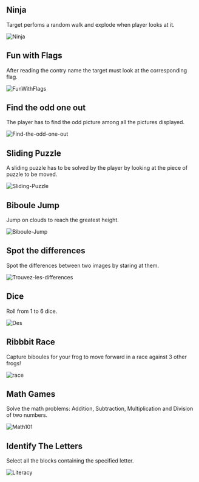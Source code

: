 ## Ninja

Target perfoms a random walk and explode when player looks at it.

![Ninja](https://raw.githubusercontent.com/schwabdidier/GazePlay/master/gazeplay-data/src/main/resources/data/Thumbnails/ninja.png)

## Fun with Flags

After reading the contry name the target must look at the corresponding flag.
 
![FunWithFlags](https://raw.githubusercontent.com/schwabdidier/GazePlay/gazeplay-data/src/main/resources/data/Thumbnails/flags.png)

## Find the odd one out

The player has to find the odd picture among all the pictures displayed.

![Find-the-odd-one-out](https://raw.githubusercontent.com/schwabdidier/GazePlay/master/gazeplay-data/src/main/resources/data/Thumbnails/findtheodd.jpg)

## Sliding Puzzle

A sliding puzzle has to be solved by the player by looking at the piece of puzzle to be moved.

![Sliding-Puzzle](https://raw.githubusercontent.com/schwabdidier/GazePlay/master/gazeplay-data/src/main/resources/data/Thumbnails/slidingpuzzle.png)

## Biboule Jump

Jump on clouds to reach the greatest height.

![Biboule-Jump](https://raw.githubusercontent.com/schwabdidier/GazePlay/master/gazeplay-data/src/main/resources/data/Thumbnails/biboulejump.png)

## Spot the differences

Spot the differences between two images by staring at them. 

![Trouvez-les-differences](https://raw.githubusercontent.com/schwabdidier/GazePlay/master/gazeplay-data/src/main/resources/data/Thumbnails/spotthedifference.png)

## Dice

Roll from 1 to 6 dice.

![Des](https://raw.githubusercontent.com/schwabdidier/GazePlay/master/gazeplay-data/src/main/resources/data/Thumbnails/dice.png)

## Ribbbit Race

Capture biboules for your frog to move forward in a race against 3 other frogs!

![race](https://raw.githubusercontent.com/schwabdidier/GazePlay/master/gazeplay-data/src/main/resources/data/Thumbnails/frogsrace.png)

## Math Games

Solve the math problems: Addition, Subtraction, Multiplication and Division of two numbers.

![Math101](https://raw.githubusercontent.com/schwabdidier/GazePlay/master/gazeplay-data/src/main/resources/data/Thumbnails/math101.png)

## Identify The Letters

Select all the blocks containing the specified letter.

![Literacy](https://raw.githubusercontent.com/schwabdidier/GazePlay/master/gazeplay-data/src/main/resources/data/Thumbnails/letters.png)
